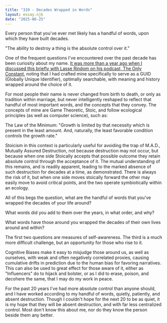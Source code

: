 ```yaml
---
title: "319 - Decades Wrapped in Words"
layout: essay.njk
date: "2025-06-25"
---
```


Every person that you've ever met likely has a handful of words, upon which they have built decades.

"The ability to destroy a thing is the absolute control over it."

One of the frequent questions I've encountered over the past decade has been curiosity about my name. [It was more than a year ago when I discussed this briefly with Lasse Rindom on his podcast, The Only Constant](https://open.spotify.com/episode/5F4ZYv5HC1T20javPclKRl?si=ec762a1f625e4e31&nd=1&dlsi=6654881240064222), noting that I had crafted mine specifically to serve as a GUID (Globally Unique Identifier), optimally searchable, with meaning and history wrapped around the choice of it.

For most people their name is never changed from birth to death, or only as tradition within marriage, but never intelligently reshaped to reflect that handful of most important words, and the concepts that they convey. The concepts of mine are Game Theoretic, Stoic, and follow ecological principles (as well as computer science), such as:

The Law of the Minimum: "Growth is limited by that necessity which is present in the least amount. And, naturally, the least favorable condition controls the growth rate."

Stoicism in this context is particularly useful for avoiding the trap of M.A.D., Mutually Assured Destruction, not because destruction may not occur, but because when one side Stoically accepts that possible outcome they retain absolute control through the acceptance of it. The mutual understanding of this remains, and is readily apparent, leading to the marked absence of such destruction for decades at a time, as demonstrated. There is always the risk of it, but when one side moves stoically forward the other may easily move to avoid critical points, and the two operate symbiotically within an ecology.

All of this begs the question, what are the handful of words that you've wrapped the decades of your life around?

What words did you add to them over the years, in what order, and why?

What words have those around you wrapped the decades of their own lives around and within?

The first two questions are measures of self-awareness. The third is a much more difficult challenge, but an opportunity for those who rise to it.

Cognitive Biases make it easy to misjudge those around us, as well as ourselves, with weak and often negatively correlated proxies, causing cumulative drifts in prediction due to the human bias for favoring narratives. This can also be used to great effect for those aware of it, either as "Influencers" do to hijack and bolster, or as I did to erase, poison, and decohere the same, that I may do my work in peace.

For the past 20 years I've had more absolute control than anyone should, and I have worked according to my handful of words, quietly, patiently, and absent destruction. Though I couldn't hope for the next 20 to be as quiet, it is my hope that they will be absent destruction, and with far less centralized control. Most don't know this about me, nor do they know the person beside them any better. 